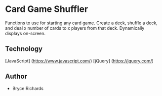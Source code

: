 # Card Game Shuffler

Functions to use for starting any card game. Create a deck, shuffle a deck, and deal x number of cards to x players from that deck. Dynamically displays on-screen.

## Technology

[JavaScript] (https://www.javascript.com/)
[jQuery] (https://jquery.com/)

## Author

* Bryce Richards

